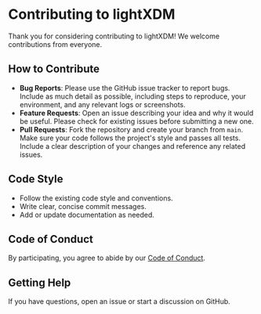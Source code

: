 # Contributing to lightXDM

Thank you for considering contributing to lightXDM! We welcome contributions from everyone.

## How to Contribute

- **Bug Reports**: Please use the GitHub issue tracker to report bugs. Include as much detail as possible, including steps to reproduce, your environment, and any relevant logs or screenshots.
- **Feature Requests**: Open an issue describing your idea and why it would be useful. Please check for existing issues before submitting a new one.
- **Pull Requests**: Fork the repository and create your branch from `main`. Make sure your code follows the project's style and passes all tests. Include a clear description of your changes and reference any related issues.

## Code Style

- Follow the existing code style and conventions.
- Write clear, concise commit messages.
- Add or update documentation as needed.

## Code of Conduct

By participating, you agree to abide by our [Code of Conduct](CODE_OF_CONDUCT.md).

## Getting Help

If you have questions, open an issue or start a discussion on GitHub. 